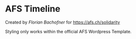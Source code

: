 # AFS Timeline

Created by *Florian Bachofner* for https://afs.ch/solidarity

Styling only works within the official AFS Wordpress Template.
